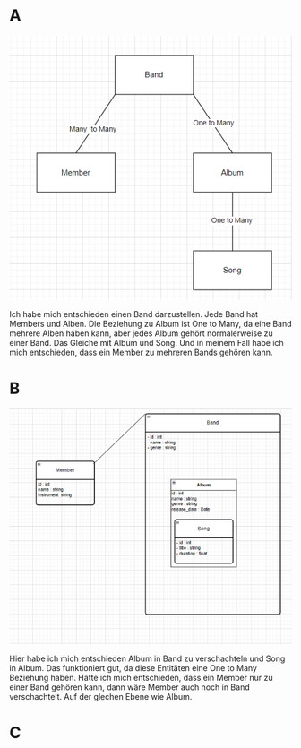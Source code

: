 # A
![Screenshot details page](https://github.com/NikolaBogosavljevic/M165_NiBog/blob/main/KN02/images/conceptdiagram.png)

Ich habe mich entschieden einen Band darzustellen. Jede Band hat Members und Alben. Die Beziehung zu Album ist One to Many, da eine Band mehrere Alben haben kann, aber jedes Album gehört normalerweise zu einer Band.
Das Gleiche mit Album und Song. Und in meinem Fall habe ich mich entschieden, dass ein Member zu mehreren Bands gehören kann. 

# B
![Screenshot details page](https://github.com/NikolaBogosavljevic/M165_NiBog/blob/main/KN02/images/logical.png)

Hier habe ich mich entschieden Album in Band zu verschachteln und Song in Album. Das funktioniert gut, da diese Entitäten eine One to Many Beziehung haben. 
Hätte ich mich entschieden, dass ein Member nur zu einer Band gehören kann, dann wäre Member auch noch in Band verschachtelt. Auf der glechen Ebene wie Album.

# C
